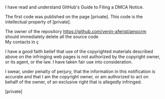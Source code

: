 I have read and understand GitHub's Guide to Filing a DMCA Notice.  

The first code was published on the page [private]. This code is the intellectual property of [private].  

The owner of the repository https://github.com/venin-aferist/amocrm should immediately delete all the source code  
My contacts in ç  

I have a good faith belief that use of the copyrighted materials described above on the infringing web pages is not authorized by the copyright owner, or its agent, or the law. I have taken fair use into consideration.  

I swear, under penalty of perjury, that the information in this notification is accurate and that I am the copyright owner, or am authorized to act on behalf of the owner, of an exclusive right that is allegedly infringed.  

[private]
